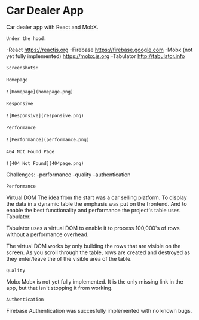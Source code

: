 # Car Dealer App
Car dealer app with React and MobX.

	Under the hood:
-React 
https://reactjs.org
-Firebase
https://firebase.google.com
-Mobx (not yet fully implemented)
https://mobx.js.org
-Tabulator 
http://tabulator.info

	Screenshots:
	
	Homepage
	
	![Homepage](homepage.png)
	
	Responsive
	
	![Responsive](responsive.png)
	
	Performance
	
	![Performance](performance.png)
	
	404 Not Found Page
	
	![404 Not Found](404page.png)
	

  Challenges:
-performance
-quality
-authentication

	Performance
Virtual DOM
The idea from the start was a car selling platform. To display the data in a dynamic table the emphasis was put on the frontend. And to enable the best functionality and performance the project's table uses Tabulator.

Tabulator uses a virtual DOM to enable it to process 100,000's of rows without a performance overhead.

The virtual DOM works by only building the rows that are visible on the screen. As you scroll through the table, rows are created and destroyed as they enter/leave the of the visible area of the table.

	Quality
Mobx
Mobx is not yet fully implemented. It is the only missing link in the app, but that isn't stopping it from working.

	Authentication
Firebase
Authentication was succesfully implemented with no known bugs.

